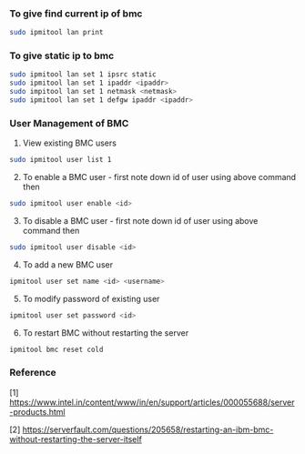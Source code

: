 ### To give find current ip of bmc

```bash
sudo ipmitool lan print  
```

### To give static ip to bmc

```bash
sudo ipmitool lan set 1 ipsrc static
sudo ipmitool lan set 1 ipaddr <ipaddr>
sudo impitool lan set 1 netmask <netmask>
sudo ipmitool lan set 1 defgw ipaddr <ipaddr>
```

### User Management of BMC

1. View existing BMC users
```bash
sudo ipmitool user list 1
```

2. To enable a BMC user - first note down id of user using above command then
```bash
sudo ipmitool user enable <id>
```

3. To disable a BMC user - first note down id of user using above command then
```bash
sudo ipmitool user disable <id>
```

4. To add a new BMC user
```bash
ipmitool user set name <id> <username>
```

5. To modify password of existing user
```bash
ipmitool user set password <id>
```

6. To restart BMC without restarting the server
```bash
ipmitool bmc reset cold
```

### Reference
[1] https://www.intel.in/content/www/in/en/support/articles/000055688/server-products.html

[2] https://serverfault.com/questions/205658/restarting-an-ibm-bmc-without-restarting-the-server-itself
